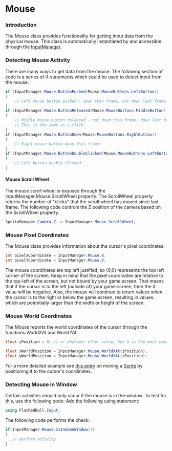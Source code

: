 # Mouse

### Introduction

The Mouse class provides functionality for getting input data from the physical mouse. This class is automatically instantiated by and accessible through the [InputManager](../inputmanager/).

### Detecting Mouse Activity

There are many ways to get data from the mouse. The following section of code is a series of if-statements which could be used to detect input from the mouse.

```csharp
if (InputManager.Mouse.ButtonPushed(Mouse.MouseButtons.LeftButton))
{
    // Left mouse button pushed - down this frame, not down last frame.
}
if (InputManager.Mouse.ButtonReleased(Mouse.MouseButtons.MiddleButton))
{
    // Middle mouse button released - not down this frame, down last frame.
    // This is the same as a click.
}
if (InputManager.Mouse.ButtonDown(Mouse.MouseButtons.RightButton))
{
    // Right mouse button down this frame;
}
if (InputManager.Mouse.ButtonDoubleClicked(Mouse.MouseButtons.LeftButton))
{
    // Left button double-clicked.
}
```

#### Mouse Scroll Wheel

The mouse scroll wheel is exposed through the InputManager.Mouse.ScrollWheel property. The ScrollWheel property returns the number of "clicks" that the scroll wheel has moved since last frame. The following code controls the Z position of the camera based on the ScrollWheel property.

```csharp
SpriteManager.Camera.Z -= InputManager.Mouse.ScrollWheel;
```

### Mouse Pixel Coordinates

The Mouse class provides information about the cursor's pixel coordinates.

```csharp
int pixelXCoordinate = InputManager.Mouse.X;
int pixelYCoordinate = InputManager.Mouse.Y;
```

The mouse coordinates are top left justified, so (0,0) represents the top left corner of the screen. Keep in mind that the pixel coordinates are relative to the top-left of the screen, but not bound by your game screen. That means that if the cursor is to the left (outside of) your game screen, then the X value will be negative. Also, the mouse will continue to return values when the cursor is to the right or below the game screen, resulting in values which are potentially larger than the width or height of the screen.

### Mouse World Coordinates

The Mouse reports the world coordinates of the cursor through the functions WorldXAt and WorldYAt.

```csharp
float zPosition = 0; // or whatever other value, but 0 is the most common

float xWorldPosition = InputManager.Mouse.WorldXAt(zPosition);
float yWorldPosition = InputManager.Mouse.WorldYAt(zPosition);
```

For a more detailed example see [this entry](../../../../frb/docs/index.php#Creating\_Attachments) on moving a [Sprite](../../../../frb/docs/index.php) by positioning it to the cursor's coordinates.

### Detecting Mouse in Window

Certain activities should only occur if the mouse is in the window. To test for this, use the following code: Add the following using statement:

```csharp
using FlatRedBall.Input;
```

The following code performs the check:

```csharp
if(InputManager.Mouse.IsInGameWindow())
{
   // perform activity
}
```
